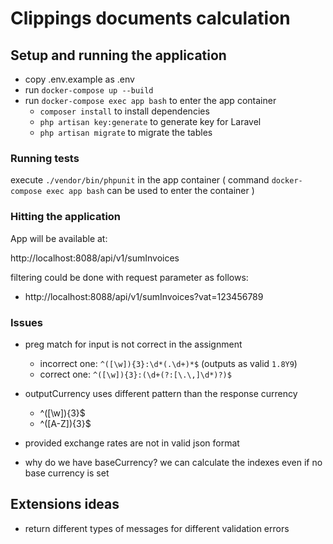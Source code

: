 # Clippings documents calculation

## Setup and running the application

- copy .env.example as .env
- run `docker-compose up --build`
- run `docker-compose exec app bash` to enter the app container
  - `composer install` to install dependencies
  - `php artisan key:generate` to generate key for Laravel
  - `php artisan migrate` to migrate the tables

### Running tests
execute `./vendor/bin/phpunit` in the app container ( command `docker-compose exec app bash` can be used to enter the container )

### Hitting the application
App will be available at:

http://localhost:8088/api/v1/sumInvoices

filtering could be done with request parameter as follows:
- http://localhost:8088/api/v1/sumInvoices?vat=123456789

### Issues
- preg match for input is not correct in the assignment
  - incorrect one: `^([\w]){3}:\d*(.\d+)*$` (outputs as valid `1.8Y9`)
  - correct one: `^([\w]){3}:(\d+(?:[\.\,]\d*)?)$`

- outputCurrency uses different pattern than the response currency
  - ^([\w]){3}$
  - ^([A-Z]){3}$

- provided exchange rates are not in valid json format

- why do we have baseCurrency? we can calculate the indexes even if no base currency is set


## Extensions ideas
- return different types of messages for different validation errors
